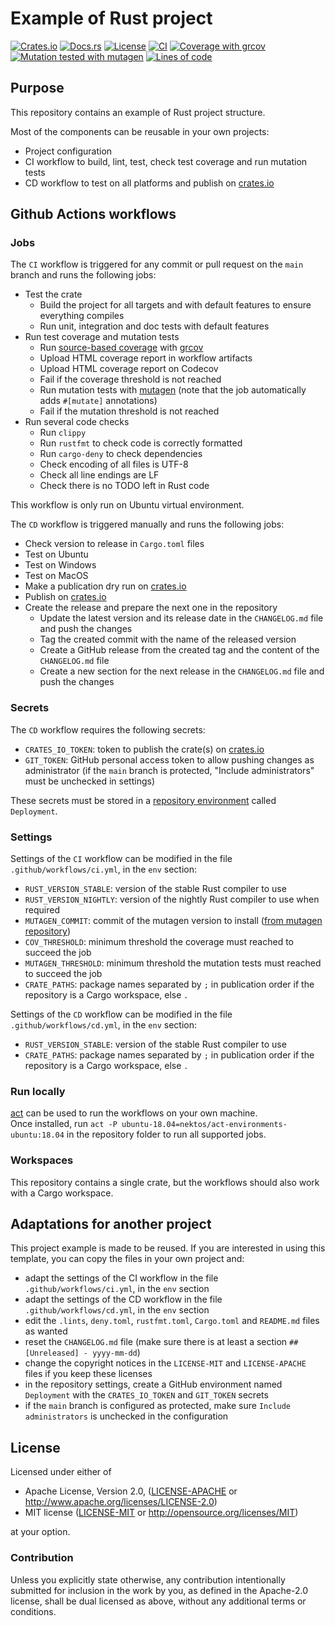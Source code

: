 # Example of Rust project

[![Crates.io](https://img.shields.io/crates/v/rust_lib_example.svg)](https://crates.io/crates/rust_lib_example)
[![Docs.rs](https://img.shields.io/docsrs/rust_lib_example)](https://docs.rs/crate/rust_lib_example)
[![License](https://img.shields.io/crates/l/rust_lib_example)](https://github.com/Nicolas-Ferre/rust-example)
[![CI](https://github.com/Nicolas-Ferre/rust-example/actions/workflows/ci.yml/badge.svg)](https://github.com/Nicolas-Ferre/rust-example/actions/workflows/ci.yml)
[![Coverage with grcov](https://img.shields.io/codecov/c/gh/Nicolas-Ferre/rust-example)](https://app.codecov.io/gh/Nicolas-Ferre/rust-example)
[![Mutation tested with mutagen](https://img.shields.io/badge/mutation%20tested-mutagen-blue.svg)](https://github.com/Nicolas-Ferre/rust-example/actions/workflows/ci.yml)
[![Lines of code](https://tokei.rs/b1/github/Nicolas-Ferre/rust-example?category=code)](https://github.com/Nicolas-Ferre/rust-example)

## Purpose

This repository contains an example of Rust project structure.

Most of the components can be reusable in your own projects:
- Project configuration
- CI workflow to build, lint, test, check test coverage and run mutation tests
- CD workflow to test on all platforms and publish on [crates.io](https://crates.io)

## Github Actions workflows

### Jobs

The `CI` workflow is triggered for any commit or pull request on the `main` branch and runs the following jobs:
- Test the crate
    - Build the project for all targets and with default features to ensure everything compiles
    - Run unit, integration and doc tests with default features
- Run test coverage and mutation tests
    - Run [source-based coverage](https://marco-c.github.io/2020/11/24/rust-source-based-code-coverage.html) with [grcov](https://github.com/mozilla/grcov)
    - Upload HTML coverage report in workflow artifacts
    - Upload HTML coverage report on Codecov
    - Fail if the coverage threshold is not reached
    - Run mutation tests with [mutagen](https://github.com/llogiq/mutagen) (note that the job automatically adds `#[mutate]` annotations)
    - Fail if the mutation threshold is not reached
- Run several code checks
    - Run `clippy`
    - Run `rustfmt` to check code is correctly formatted
    - Run `cargo-deny` to check dependencies
    - Check encoding of all files is UTF-8
    - Check all line endings are LF
    - Check there is no TODO left in Rust code

This workflow is only run on Ubuntu virtual environment.

The `CD` workflow is triggered manually and runs the following jobs:
- Check version to release in `Cargo.toml` files
- Test on Ubuntu
- Test on Windows
- Test on MacOS
- Make a publication dry run on [crates.io](https://crates.io)
- Publish on [crates.io](https://crates.io)
- Create the release and prepare the next one in the repository
    - Update the latest version and its release date in the `CHANGELOG.md` file and push the changes
    - Tag the created commit with the name of the released version
    - Create a GitHub release from the created tag and the content of the `CHANGELOG.md` file
    - Create a new section for the next release in the `CHANGELOG.md` file and push the changes

### Secrets

The `CD` workflow requires the following secrets:
- `CRATES_IO_TOKEN`: token to publish the crate(s) on [crates.io](https://crates.io)
- `GIT_TOKEN`: GitHub personal access token to allow pushing changes as administrator (if the `main` branch is protected, "Include administrators" must be unchecked in settings)

These secrets must be stored in a [repository environment](https://docs.github.com/en/actions/reference/environments) called `Deployment`.

### Settings

Settings of the `CI` workflow can be modified in the file `.github/workflows/ci.yml`, in the `env` section:
- `RUST_VERSION_STABLE`: version of the stable Rust compiler to use
- `RUST_VERSION_NIGHTLY`: version of the nightly Rust compiler to use when required
- `MUTAGEN_COMMIT`: commit of the mutagen version to install ([from mutagen repository](https://github.com/llogiq/mutagen))
- `COV_THRESHOLD`: minimum threshold the coverage must reached to succeed the job
- `MUTAGEN_THRESHOLD`: minimum threshold the mutation tests must reached to succeed the job
- `CRATE_PATHS`: package names separated by `;` in publication order if the repository is a Cargo workspace, else `.`

Settings of the `CD` workflow can be modified in the file `.github/workflows/cd.yml`, in the `env` section:
- `RUST_VERSION_STABLE`: version of the stable Rust compiler to use
- `CRATE_PATHS`: package names separated by `;` in publication order if the repository is a Cargo workspace, else `.`

### Run locally

[act](https://github.com/nektos/act) can be used to run the workflows on your own machine.<br>
Once installed, run `act -P ubuntu-18.04=nektos/act-environments-ubuntu:18.04` in the repository folder to run all supported jobs.

### Workspaces

This repository contains a single crate, but the workflows should also work with a Cargo workspace.

## Adaptations for another project

This project example is made to be reused.
If you are interested in using this template, you can copy the files in your own project and:
- adapt the settings of the CI workflow in the file `.github/workflows/ci.yml`, in the `env` section
- adapt the settings of the CD workflow in the file `.github/workflows/cd.yml`, in the `env` section
- edit the `.lints`, `deny.toml`, `rustfmt.toml`, `Cargo.toml` and `README.md` files as wanted
- reset the `CHANGELOG.md` file (make sure there is at least a section `## [Unreleased] - yyyy-mm-dd`)
- change the copyright notices in the `LICENSE-MIT` and `LICENSE-APACHE` files if you keep these licenses
- in the repository settings, create a GitHub environment named `Deployment` with the `CRATES_IO_TOKEN` and `GIT_TOKEN` secrets
- if the `main` branch is configured as protected, make sure `Include administrators` is unchecked in the configuration

## License

Licensed under either of

 * Apache License, Version 2.0, ([LICENSE-APACHE](LICENSE-APACHE) or http://www.apache.org/licenses/LICENSE-2.0)
 * MIT license ([LICENSE-MIT](LICENSE-MIT) or http://opensource.org/licenses/MIT)

at your option.

### Contribution

Unless you explicitly state otherwise, any contribution intentionally submitted
for inclusion in the work by you, as defined in the Apache-2.0 license, shall be dual licensed as above, without any
additional terms or conditions.
